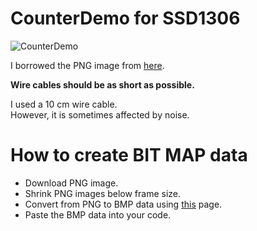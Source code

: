 # CounterDemo for SSD1306

![CounterDemo](https://user-images.githubusercontent.com/6020549/166628057-fc8c0f7f-7d94-4ffe-8866-d145d953f94d.JPG)

I borrowed the PNG image from [here](https://www.iconspng.com/image/5656/seven-segment-display-gray-0).   

__Wire cables should be as short as possible.__   

I used a 10 cm wire cable.   
However, it is sometimes affected by noise.   


# How to create BIT MAP data   
- Download PNG image.   
- Shrink PNG images below frame size.   
- Convert from PNG to BMP data using [this](https://www.mischianti.org/2021/07/14/ssd1306-oled-display-draw-images-splash-and-animations-2/) page.   
- Paste the BMP data into your code.   


